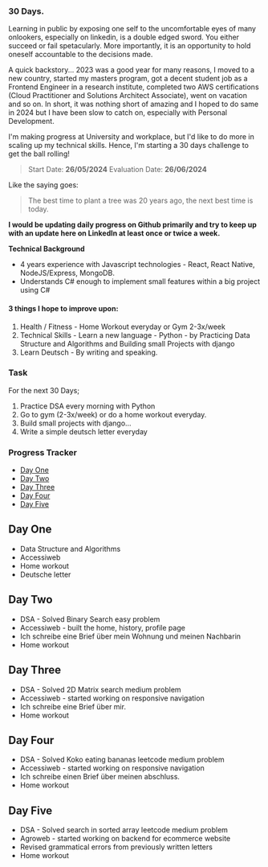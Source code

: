 ### 30 Days.
Learning in public by exposing one self to the uncomfortable eyes of many onlookers, especially on linkedin, is a double edged sword. You either succeed or fail spetacularly. More importantly, it is an opportunity to hold oneself accountable to the decisions made. 

A quick backstory...
2023 was a good year for many reasons, I moved to a new country, started my masters program, got a decent student job as a Frontend Engineer in a research institute, completed two AWS certifications (Cloud Practitioner and Solutions Architect Associate), went on vacation and so on. In short, it was nothing short of amazing and I hoped to do same in 2024 but I have been slow to catch on, especially with Personal Development. 

I'm making progress at University and workplace, but I'd like to do more in scaling up my technical skills. Hence, I'm starting a 30 days challenge to get the ball rolling!

> Start Date: **26/05/2024**
> Evaluation Date: **26/06/2024**

Like the saying goes:
> The best time to plant a tree was 20 years ago, the next best time is today.


**I would be updating daily progress on Github primarily and try to keep up with an update here on LinkedIn at least once or twice a week.**

**Technical Background**
- 4 years experience with Javascript technologies - React, React Native, NodeJS/Express, MongoDB.
- Understands C# enough to implement small features within a big project using C#


#### 3 things I hope to improve upon:
1. Health / Fitness - Home Workout everyday or Gym 2-3x/week
2. Technical Skills - Learn a new language - Python - by Practicing Data Structure and Algorithms and Building small Projects with django
3. Learn Deutsch - By writing and speaking.


### Task
For the next 30 Days;
1. Practice DSA every morning with Python
2. Go to gym (2-3x/week) or do a home workout everyday.
3. Build small projects with django...
4. Write a simple deutsch letter everyday


### Progress Tracker
- [Day One ](#day-one-)
- [Day Two](#day-two)
- [Day Three](#day-three)
- [Day Four](#day-four)
- [Day Five](#day-five)

## Day One <a name="Dayone" />
- Data Structure and Algorithms
- Accessiweb
- Home workout
- Deutsche letter

## Day Two 
- DSA - Solved Binary Search easy problem
- Accessiweb - built the home, history, profile page
- Ich schreibe eine Brief über mein Wohnung und meinen Nachbarin 
- Home workout

## Day Three 
- DSA - Solved 2D Matrix search medium problem
- Accessiweb - started working on responsive navigation
- Ich schreibe eine Brief über mir. 
- Home workout


## Day Four 
- DSA - Solved Koko eating bananas leetcode medium problem
- Accessiweb - started working on responsive navigation
- Ich schreibe einen Brief über meinen abschluss. 
- Home workout


## Day Five 
- DSA - Solved search in sorted array leetcode medium problem
- Agroweb - started working on backend for ecommerce website
- Revised grammatical errors from previously written letters
- Home workout

